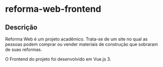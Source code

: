 # reforma-web-frontend

## Descrição

Reforma Web é um projeto acadêmico. Trata-se de um site no qual as pessoas podem comprar ou vender materiais de construção que sobraram de suas reformas.

O Frontend do projeto foi desenvolvido em Vue.js 3.